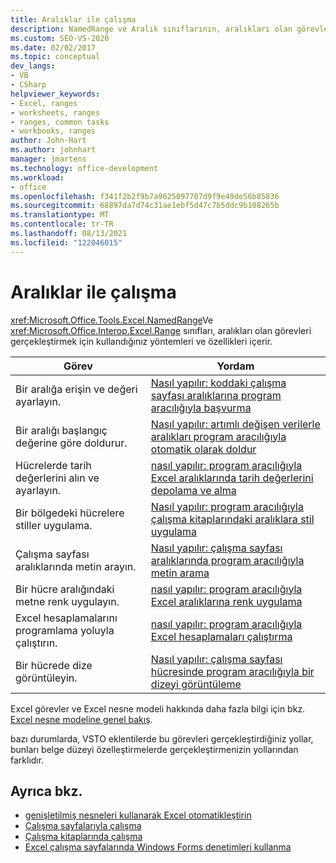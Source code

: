```yaml
---
title: Aralıklar ile çalışma
description: NamedRange ve Aralık sınıflarının, aralıkları olan görevleri gerçekleştirmek için kullandığınız yöntemleri ve özellikleri içerdiğini öğrenin.
ms.custom: SEO-VS-2020
ms.date: 02/02/2017
ms.topic: conceptual
dev_langs:
- VB
- CSharp
helpviewer_keywords:
- Excel, ranges
- worksheets, ranges
- ranges, common tasks
- workbooks, ranges
author: John-Hart
ms.author: johnhart
manager: jmartens
ms.technology: office-development
ms.workload:
- office
ms.openlocfilehash: f341f2b2f9b7a9625097707d9f9e49de56b85836
ms.sourcegitcommit: 68897da7d74c31ae1ebf5d47c7b5ddc9b108265b
ms.translationtype: MT
ms.contentlocale: tr-TR
ms.lasthandoff: 08/13/2021
ms.locfileid: "122046015"
---
```

# <a name="work-with-ranges"></a>Aralıklar ile çalışma
  <xref:Microsoft.Office.Tools.Excel.NamedRange>Ve <xref:Microsoft.Office.Interop.Excel.Range> sınıfları, aralıkları olan görevleri gerçekleştirmek için kullandığınız yöntemleri ve özellikleri içerir.

|Görev|Yordam|
|----------|---------------|
|Bir aralığa erişin ve değeri ayarlayın.|[Nasıl yapılır: koddaki çalışma sayfası aralıklarına program aracılığıyla başvurma](../vsto/how-to-programmatically-refer-to-worksheet-ranges-in-code.md)|
|Bir aralığı başlangıç değerine göre doldurur.|[Nasıl yapılır: artımlı değişen verilerle aralıkları program aracılığıyla otomatik olarak doldur](../vsto/how-to-programmatically-automatically-fill-ranges-with-incrementally-changing-data.md)|
|Hücrelerde tarih değerlerini alın ve ayarlayın.|[nasıl yapılır: program aracılığıyla Excel aralıklarında tarih değerlerini depolama ve alma](../vsto/how-to-programmatically-store-and-retrieve-date-values-in-excel-ranges.md)|
|Bir bölgedeki hücrelere stiller uygulama.|[Nasıl yapılır: program aracılığıyla çalışma kitaplarındaki aralıklara stil uygulama](../vsto/how-to-programmatically-apply-styles-to-ranges-in-workbooks.md)|
|Çalışma sayfası aralıklarında metin arayın.|[Nasıl yapılır: çalışma sayfası aralıklarında program aracılığıyla metin arama](../vsto/how-to-programmatically-search-for-text-in-worksheet-ranges.md)|
|Bir hücre aralığındaki metne renk uygulayın.|[nasıl yapılır: program aracılığıyla Excel aralıklarına renk uygulama](../vsto/how-to-programmatically-apply-color-to-excel-ranges.md)|
|Excel hesaplamalarını programlama yoluyla çalıştırın.|[nasıl yapılır: program aracılığıyla Excel hesaplamaları çalıştırma](../vsto/how-to-programmatically-run-excel-calculations-programmatically.md)|
|Bir hücrede dize görüntüleyin.|[Nasıl yapılır: çalışma sayfası hücresinde program aracılığıyla bir dizeyi görüntüleme](../vsto/how-to-programmatically-display-a-string-in-a-worksheet-cell.md)|

 Excel görevler ve Excel nesne modeli hakkında daha fazla bilgi için bkz. [Excel nesne modeline genel bakış](../vsto/excel-object-model-overview.md).

 bazı durumlarda, VSTO eklentilerde bu görevleri gerçekleştirdiğiniz yollar, bunları belge düzeyi özelleştirmelerde gerçekleştirmenizin yollarından farklıdır.

## <a name="see-also"></a>Ayrıca bkz.
- [genişletilmiş nesneleri kullanarak Excel otomatikleştirin](../vsto/automating-excel-by-using-extended-objects.md)
- [Çalışma sayfalarıyla çalışma](../vsto/working-with-worksheets.md)
- [Çalışma kitaplarında çalışma](../vsto/working-with-workbooks.md)
- [Excel çalışma sayfalarında Windows Forms denetimleri kullanma](../vsto/using-windows-forms-controls-on-excel-worksheets.md)
